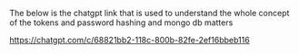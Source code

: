The below is the chatgpt link that is used to understand the whole concept of the 
tokens and password hashing and mongo db matters

https://chatgpt.com/c/68821bb2-118c-800b-82fe-2ef16bbeb116
